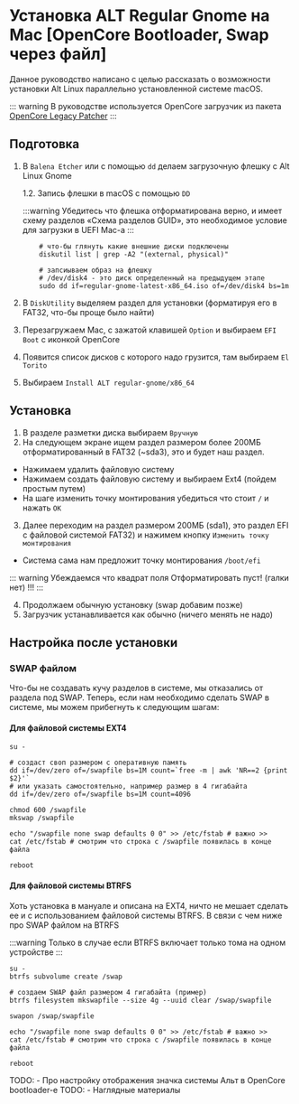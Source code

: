 # Установка ALT Regular Gnome на Mac [OpenCore Bootloader, Swap через файл]

Данное руководство написано с целью рассказать о возможности установки Alt Linux
параллельно установленной системе macOS.

::: warning
В руководстве используется OpenCore загрузчик из пакета [OpenCore Legacy Patcher](https://dortania.github.io/OpenCore-Legacy-Patcher/)
:::

## Подготовка

1. В `Balena Etcher` или с помощью `dd` делаем загрузочную флешку с Alt Linux Gnome

    1.2. Запись флешки в macOS с помощью `DD`

    :::warning
    Убедитесь что флешка отформатирована верно, и имеет схему разделов «Схема разделов GUID», это необходимое условие для загрузки в UEFI Mac-a
    :::

    ```shell
        # что-бы глянуть какие внешние диски подключены 
        diskutil list | grep -A2 "(external, physical)"

        # запсиываем образ на флешку
        # /dev/disk4 - это диск определенный на предыдущем этапе
        sudo dd if=regular-gnome-latest-x86_64.iso of=/dev/disk4 bs=1m 
    ```

2. В `DiskUtility` выделяем раздел для установки (форматируя его в FAT32, что-бы проще было найти)
3. Перезагружаем Mac, с зажатой клавишей `Option` и выбираем `EFI Boot` с иконкой OpenCore
4. Появится список дисков с которого надо грузится, там выбираем `El Torito`
5. Выбираем `Install ALT regular-gnome/x86_64`

## Установка

1. В разделе разметки диска выбираем `Вручную`
2. На следующем экране ищем раздел размером более 200МБ отформатированный в FAT32 (~sda3), это и будет наш раздел.

- Нажимаем удалить файловую систему
- Нажимаем создать файловую систему и выбираем Ext4 (пойдем простым путем)
- На шаге изменить точку монтирования убедиться что стоит `/` и нажать `ОК`

3. Далее переходим на раздел размером 200МБ (sda1), это раздел EFI с файловой системой FAT32) и нажимем кнопку `Изменить точку монтирования`

- Система сама нам предложит точку монтирования `/boot/efi`

::: warning
Убеждаемся что квадрат поля Отформатировать пуст! (галки нет) !!!
:::

4. Продолжаем обычную установку (swap добавим позже)
5. Загрузчик устанавливается как обычно (ничего менять не надо)

## Настройка после установки

### SWAP файлом

Что-бы не создавать кучу разделов в системе, мы отказались от раздела под SWAP.
Теперь, если нам необходимо сделать SWAP в системе, мы можем прибегнуть к следующим шагам:

#### Для файловой системы EXT4

```shell
su -

# создаст своп размером с оперативную память
dd if=/dev/zero of=/swapfile bs=1M count=`free -m | awk 'NR==2 {print $2}'` 
# или указать самостоятельно, например размер в 4 гигабайта
dd if=/dev/zero of=/swapfile bs=1M count=4096

chmod 600 /swapfile
mkswap /swapfile

echo "/swapfile none swap defaults 0 0" >> /etc/fstab # важно >> 
cat /etc/fstab # смотрим что строка с /swapfile появилась в конце файла

reboot
```

#### Для файловой системы BTRFS

Хоть установка в мануале и описана на EXT4, ничто не мешает сделать ее и с использованием файловой системы BTRFS. В связи с чем ниже про SWAP файлом на BTRFS

:::warning
Только в случае если BTRFS включает только тома на одном устройстве
:::

```shell
su -
btrfs subvolume create /swap

# создаем SWAP файл размером 4 гигабайта (пример)
btrfs filesystem mkswapfile --size 4g --uuid clear /swap/swapfile

swapon /swap/swapfile

echo "/swapfile none swap defaults 0 0" >> /etc/fstab # важно >>
cat /etc/fstab # смотрим что строка с /swapfile появилась в конце файла

reboot
```

TODO: - Про настройку отображения значка системы Альт в OpenCore bootloader-e
TODO: - Наглядные материалы
